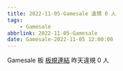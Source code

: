```yaml
---
title: 2022-11-05-Gamesale 違規 0 人
tags:
    - Gamesale
abbrlink: 2022-11-05-Gamesale
date: Gamesale-2022-11-05 12:00:00
---
```

Gamesale 板 [板規連結](https://www.ptt.cc/bbs/Gossiping/M.1637425085.A.07D.html)
昨天違規 0 人

